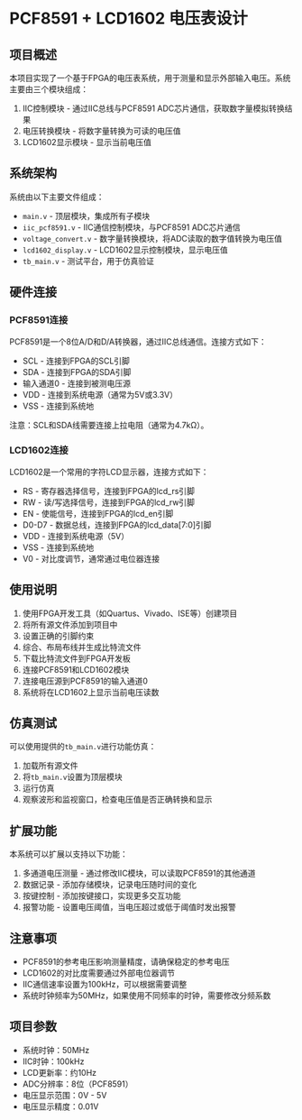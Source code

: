 # PCF8591 + LCD1602 电压表设计

## 项目概述

本项目实现了一个基于FPGA的电压表系统，用于测量和显示外部输入电压。系统主要由三个模块组成：

1. IIC控制模块 - 通过IIC总线与PCF8591 ADC芯片通信，获取数字量模拟转换结果
2. 电压转换模块 - 将数字量转换为可读的电压值
3. LCD1602显示模块 - 显示当前电压值

## 系统架构

系统由以下主要文件组成：

- `main.v` - 顶层模块，集成所有子模块
- `iic_pcf8591.v` - IIC通信控制模块，与PCF8591 ADC芯片通信
- `voltage_convert.v` - 数字量转换模块，将ADC读取的数字值转换为电压值
- `lcd1602_display.v` - LCD1602显示控制模块，显示电压值
- `tb_main.v` - 测试平台，用于仿真验证

## 硬件连接

### PCF8591连接

PCF8591是一个8位A/D和D/A转换器，通过IIC总线通信。连接方式如下：

- SCL - 连接到FPGA的SCL引脚
- SDA - 连接到FPGA的SDA引脚
- 输入通道0 - 连接到被测电压源
- VDD - 连接到系统电源（通常为5V或3.3V）
- VSS - 连接到系统地

注意：SCL和SDA线需要连接上拉电阻（通常为4.7kΩ）。

### LCD1602连接

LCD1602是一个常用的字符LCD显示器，连接方式如下：

- RS - 寄存器选择信号，连接到FPGA的lcd_rs引脚
- RW - 读/写选择信号，连接到FPGA的lcd_rw引脚
- EN - 使能信号，连接到FPGA的lcd_en引脚
- D0-D7 - 数据总线，连接到FPGA的lcd_data[7:0]引脚
- VDD - 连接到系统电源（5V）
- VSS - 连接到系统地
- V0 - 对比度调节，通常通过电位器连接

## 使用说明

1. 使用FPGA开发工具（如Quartus、Vivado、ISE等）创建项目
2. 将所有源文件添加到项目中
3. 设置正确的引脚约束
4. 综合、布局布线并生成比特流文件
5. 下载比特流文件到FPGA开发板
6. 连接PCF8591和LCD1602模块
7. 连接电压源到PCF8591的输入通道0
8. 系统将在LCD1602上显示当前电压读数

## 仿真测试

可以使用提供的`tb_main.v`进行功能仿真：

1. 加载所有源文件
2. 将`tb_main.v`设置为顶层模块
3. 运行仿真
4. 观察波形和监视窗口，检查电压值是否正确转换和显示

## 扩展功能

本系统可以扩展以支持以下功能：

1. 多通道电压测量 - 通过修改IIC模块，可以读取PCF8591的其他通道
2. 数据记录 - 添加存储模块，记录电压随时间的变化
3. 按键控制 - 添加按键接口，实现更多交互功能
4. 报警功能 - 设置电压阈值，当电压超过或低于阈值时发出报警

## 注意事项

- PCF8591的参考电压影响测量精度，请确保稳定的参考电压
- LCD1602的对比度需要通过外部电位器调节
- IIC通信速率设置为100kHz，可以根据需要调整
- 系统时钟频率为50MHz，如果使用不同频率的时钟，需要修改分频系数

## 项目参数

- 系统时钟：50MHz
- IIC时钟：100kHz
- LCD更新率：约10Hz
- ADC分辨率：8位（PCF8591）
- 电压显示范围：0V - 5V
- 电压显示精度：0.01V 